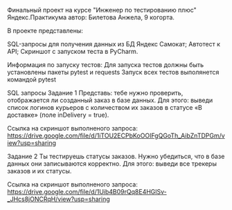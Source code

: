 Финальный проект на курсе "Инженер по тестированию плюс" Яндекс.Практикума
автор: Билетова Анжела, 9 когорта.

В проекте представлены:

SQL-запросы для получения данных из БД Яндекс Самокат;
Автотест к API;
Скриншот с запуском теста в PyCharm.

Информация по запуску тестов:
Для запуска тестов должны быть установлены пакеты pytest и requests
Запуск всех тестов выполянется командой pytest

SQL запросы
Задание 1
Представь: тебе нужно проверить, отображается ли созданный заказ в базе данных. Для этого: выведи список логинов курьеров с количеством их заказов в статусе «В доставке» (поле inDelivery = true). 

Ссылка на скриншот выполненого запроса: https://drive.google.com/file/d/1iTOU2ECPbKoOOIFgQGoTh_AibZnTDPGm/view?usp=sharing

Задание 2
Ты тестируешь статусы заказов. Нужно убедиться, что в базе данных они записываются корректно. Для этого: выведи все трекеры заказов и их статусы. 

Ссылка на скриншот выполненого запроса: https://drive.google.com/file/d/1Uib4B09rQq8E4HGlSv-_JHcs8jONCRqH/view?usp=sharing
